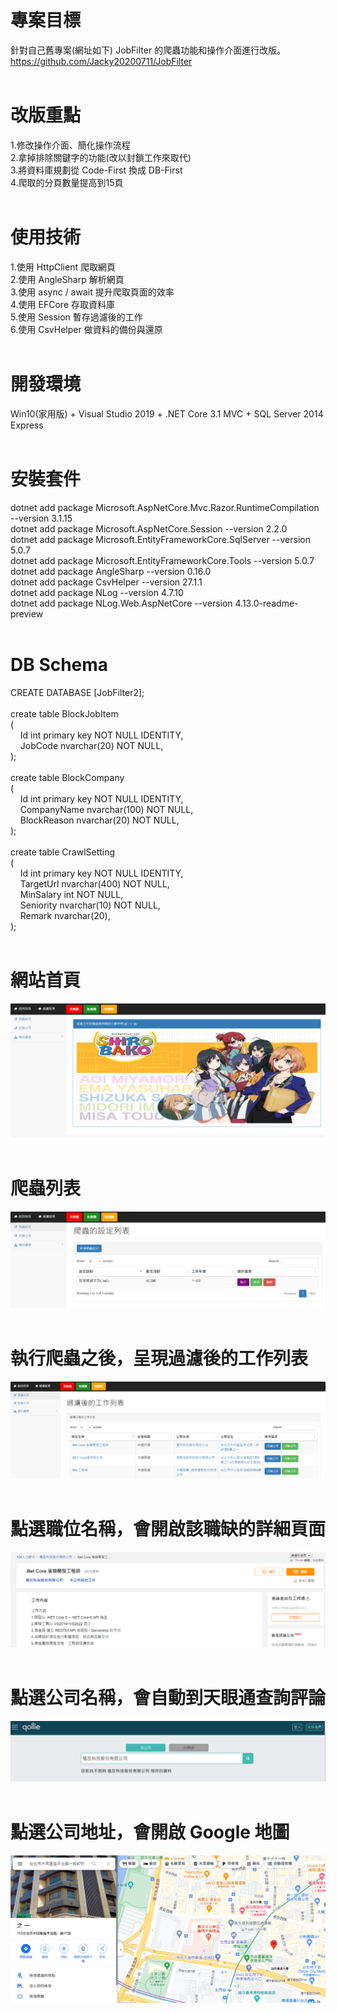 # 專案目標  
針對自己舊專案(網址如下) JobFilter 的爬蟲功能和操作介面進行改版。  
https://github.com/Jacky20200711/JobFilter  
&emsp;  
# 改版重點  
1.修改操作介面、簡化操作流程  
2.拿掉排除關鍵字的功能(改以封鎖工作來取代)  
3.將資料庫規劃從 Code-First 換成 DB-First  
4.爬取的分頁數量提高到15頁  
&emsp;  
# 使用技術  
1.使用 HttpClient 爬取網頁  
2.使用 AngleSharp 解析網頁  
3.使用 async / await 提升爬取頁面的效率  
4.使用 EFCore 存取資料庫  
5.使用 Session 暫存過濾後的工作  
6.使用 CsvHelper 做資料的備份與還原  
&emsp;  
# 開發環境  
Win10(家用版) + Visual Studio 2019 + .NET Core 3.1 MVC + SQL Server 2014 Express  
&emsp;  
# 安裝套件  
dotnet add package Microsoft.AspNetCore.Mvc.Razor.RuntimeCompilation --version 3.1.15  
dotnet add package Microsoft.AspNetCore.Session --version 2.2.0  
dotnet add package Microsoft.EntityFrameworkCore.SqlServer --version 5.0.7  
dotnet add package Microsoft.EntityFrameworkCore.Tools --version 5.0.7  
dotnet add package AngleSharp --version 0.16.0  
dotnet add package CsvHelper --version 27.1.1  
dotnet add package NLog --version 4.7.10  
dotnet add package NLog.Web.AspNetCore --version 4.13.0-readme-preview  
&emsp;  
# DB Schema  
CREATE DATABASE [JobFilter2];  
&emsp;  
create table BlockJobItem  
(  
&nbsp;&nbsp;&nbsp;&nbsp;Id int primary key NOT NULL IDENTITY,  
&nbsp;&nbsp;&nbsp;&nbsp;JobCode nvarchar(20) NOT NULL,  
);  
&emsp;  
create table BlockCompany  
(  
&nbsp;&nbsp;&nbsp;&nbsp;Id int primary key NOT NULL IDENTITY,  
&nbsp;&nbsp;&nbsp;&nbsp;CompanyName nvarchar(100) NOT NULL,  
&nbsp;&nbsp;&nbsp;&nbsp;BlockReason nvarchar(20) NOT NULL,  
);  
&emsp;  
create table CrawlSetting  
(  
&nbsp;&nbsp;&nbsp;&nbsp;Id int primary key NOT NULL IDENTITY,  
&nbsp;&nbsp;&nbsp;&nbsp;TargetUrl nvarchar(400) NOT NULL,  
&nbsp;&nbsp;&nbsp;&nbsp;MinSalary int NOT NULL,  
&nbsp;&nbsp;&nbsp;&nbsp;Seniority nvarchar(10) NOT NULL,  
&nbsp;&nbsp;&nbsp;&nbsp;Remark nvarchar(20),  
);  
&emsp;  
# 網站首頁  
![image](https://github.com/Jacky20200711/JobFilter2/blob/master/DEMO_01.PNG?raw=true)  
&emsp;  
# 爬蟲列表  
![image](https://github.com/Jacky20200711/JobFilter2/blob/master/DEMO_02.PNG?raw=true)  
&emsp;  
# 執行爬蟲之後，呈現過濾後的工作列表  
![image](https://github.com/Jacky20200711/JobFilter2/blob/master/DEMO_03.PNG?raw=true)  
&emsp;  
# 點選職位名稱，會開啟該職缺的詳細頁面  
![image](https://github.com/Jacky20200711/JobFilter2/blob/master/DEMO_04.PNG?raw=true)  
&emsp;  
# 點選公司名稱，會自動到天眼通查詢評論  
![image](https://github.com/Jacky20200711/JobFilter2/blob/master/DEMO_05.PNG?raw=true)  
&emsp;  
# 點選公司地址，會開啟 Google 地圖  
![image](https://github.com/Jacky20200711/JobFilter2/blob/master/DEMO_06.PNG?raw=true)  
&emsp; 
